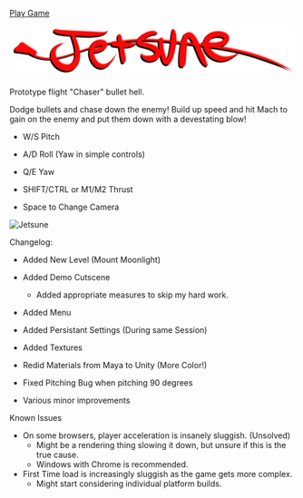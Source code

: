 [Play Game](https://sachihowolfy.github.io/JetsuneProto/)

![Logo](Assets/Textures/Jetsune_Logo.png)

Prototype flight "Chaser" bullet hell.

Dodge bullets and chase down the enemy! Build up speed and hit Mach to gain on the enemy and put them down with a devestating blow!

- W/S Pitch

- A/D Roll (Yaw in simple controls)

- Q/E Yaw

- SHIFT/CTRL or M1/M2 Thrust

- Space to Change Camera

![Jetsune](https://cdn.discordapp.com/attachments/1112104087752822874/1288932169586049024/IMG_4173.jpg?ex=66fb9860&is=66fa46e0&hm=9d6278295ce06726532bd2cc31f5301bcabfd79e2ae3f78e02845f71ca4a1424&)

Changelog:

- Added New Level (Mount Moonlight)

- Added Demo Cutscene
  - Added appropriate measures to skip my hard work.

- Added Menu

- Added Persistant Settings (During same Session)

- Added Textures

- Redid Materials from Maya to Unity (More Color!)

- Fixed Pitching Bug when pitching 90 degrees

- Various minor improvements

Known Issues

- On some browsers, player acceleration is insanely sluggish. (Unsolved)
  - Might be a rendering thing slowing it down, but unsure if this is the true cause.
  - Windows with Chrome is recommended.
- First Time load is increasingly sluggish as the game gets more complex.
  - Might start considering individual platform builds.
